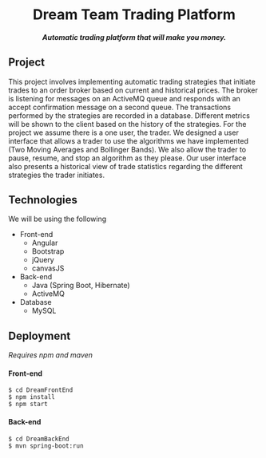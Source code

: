 <h1 align=center>Dream Team Trading Platform</h1>
<h5 align=center>Automatic trading platform that will make you money.</h5>

## Project
This project involves implementing automatic trading 
strategies that initiate trades to an order broker based on current and historical prices.
The broker is listening for messages on an ActiveMQ queue 
and responds with an accept confirmation message on a second queue.
The transactions performed by the strategies are recorded in a database.
Different metrics will be shown to the client based on the history of the strategies.
For the project we assume there is a one user, the trader.
We designed a user interface that allows a trader to use 
the algorithms we have implemented (Two Moving Averages and Bollinger Bands).
We also allow the trader to pause, resume, and stop an algorithm as they please.
Our user interface also presents a historical view of trade 
statistics regarding the different strategies the trader initiates.

## Technologies
We will be using the following
* Front-end
    * Angular
    * Bootstrap
    * jQuery
    * canvasJS
* Back-end
    * Java (Spring Boot, Hibernate)
    * ActiveMQ
* Database
    * MySQL

## Deployment
*Requires npm and maven*
#### Front-end
```
$ cd DreamFrontEnd
$ npm install
$ npm start
```


#### Back-end
```
$ cd DreamBackEnd
$ mvn spring-boot:run
```